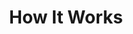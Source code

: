 ---
title: How It Works
sections:
- type: section_features
  template: section_features
  title: How It Works
  section_id: features
  background: gray
  features:
  - title: Loading datasets into the Datomize platform
    content: Datasets are loaded directly into the Datomize platform or streamed from any data streaming platform such as S3, Azure using Datomize connectors. The data is automatically inserted and cleansed. It is now stored in the platform’s Data Engine, totally independent from the originating cloud provider. The dataset ready to be analyzed and used.
    image: images/home/dataSourceExamples.jpg
  - title: Data analysis and training a winner
    content: The Datomize platform Algorithmic Engine automatically scans the loaded data using the smart feature selection and locks on the main parameters, their influence and how they correlate to the desired output prediction. Small batches of the loaded data are used to train several Machine Learning Algorithms picking the one with the best results - all done automatically, in real-time and under a few minutes
    image: images/home/experimentInfo.jpg
  - title: Deploying and embedding
    content: The resulting model is deployed immediately by the Algorithmic Engine on cloud. Real-time predictions are available when data is presented. The predictions can be viewed in the platform UI or accessed via API which is embedded as part of any external solution.
    image: images/home/monitor.jpg
  - title: Constantly learning and adapting
    content: The model, selected by the Datomize platform can keep training, adapting to changes and drifts in the incoming data, all in real-time. Hyperparameters can be changed by the Algorithmic Engine to ensure high prediction rates or a switch to another algorithm which better fits the new data.
    image: images/home/experiments.jpg
  - title: Always Transparent
    content: Everything is transparent in the Datomize platform. A comprehensive dashboard shows all the information on the success of the different algorithms, the parameters, the ongoing training status and even the ability to drill down into the model to understand and explain how the predictions are made. The dashboard even allows for sandbox experiments, testing offline to validate and check predictions before going online.
    image: images/home/explain.jpg
template: landing
---